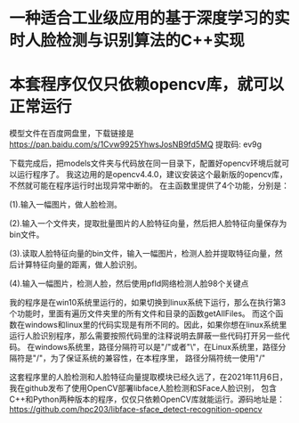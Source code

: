 # 一种适合工业级应用的基于深度学习的实时人脸检测与识别算法的C++实现
# 本套程序仅仅只依赖opencv库，就可以正常运行
模型文件在百度网盘里，下载链接是
 https://pan.baidu.com/s/1Cvw9925YhwsJosNB9fd5MQ 提取码: ev9g

下载完成后，把models文件夹与代码放在同一目录下，配置好opencv环境后就可以运行程序了。
我这边用的是opencv4.4.0，建议安装这个最新版的opencv库，不然就可能在程序运行时出现异常中断的。
在主函数里提供了4个功能，分别是：

(1).输入一幅图片，做人脸检测。

(2).输入一个文件夹，提取批量图片的人脸特征向量，然后把人脸特征向量保存为bin文件。

(3).读取人脸特征向量的bin文件，输入一幅图片，检测人脸并提取特征向量，然后计算特征向量的距离，做人脸识别。

(4).输入一幅图片，检测人脸，然后使用pfld网络检测人脸98个关键点

我的程序是在win10系统里运行的，如果切换到linux系统下运行，那么在执行第3个功能时，里面有遍历文件夹里的所有文件和目录的函数getAllFiles。
而这个函数在windows和linux里的代码实现是有所不同的。因此，如果你想在linux系统里运行人脸识别程序，那么需要按照代码里的注释说明去屏蔽一些代码打开另一些代码。
在windows系统里，路径分隔符可以是"/"或者"\\"，在Linux系统里，路径分隔符是"/"，为了保证系统的兼容性，在本程序里，
路径分隔符统一使用"/"

这套程序里的人脸检测和人脸特征向量提取模块已经久远了，在2021年11月6日，我在github发布了使用OpenCV部署libface人脸检测和SFace人脸识别，
包含C++和Python两种版本的程序，仅仅只依赖OpenCV库就能运行。源码地址是：
https://github.com/hpc203/libface-sface_detect-recognition-opencv
